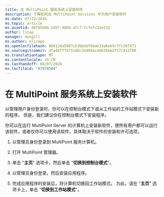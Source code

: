 ```yaml
---
title: 在 MultiPoint 服务系统上安装软件
description: 了解如何在 MultiPoint Services 中为用户安装软件
ms.date: 07/22/2016
ms.topic: article
ms.assetid: d4fb5b8b-2d57-40bb-afc7-7cfefc2ae232
author: lizap
manager: dongill
ms.author: elizapo
ms.openlocfilehash: 8b612da5887cb3bbdefbbde33a6eb3cffc28fd71
ms.sourcegitcommit: dfa48f77b751dbc34409aced628eb2f17c912f08
ms.translationtype: MT
ms.contentlocale: zh-CN
ms.lasthandoff: 08/07/2020
ms.locfileid: "87970504"
---
```

# <a name="install-software-on-your-multipoint-services-system"></a>在 MultiPoint 服务系统上安装软件
以管理用户身份登录时，你可以在控制台模式下或从工作站的工作站模式下安装新的程序。 但是，我们建议你在控制台模式下安装程序。

你可以在运行 MultiPoint Server 的计算机上安装新软件，使所有用户都可以运行该软件，或者仅你可以使用该软件，具体取决于软件的安装和许可选项。

1.  以管理员身份登录到 MultiPoint 服务计算机。

2.  打开 MultiPoint 管理器。

3.  单击 "**主页**" 选项卡，然后单击 "**切换到控制台模式**"。

4.  以管理员身份登录，然后安装应用程序。

5.  完成应用程序的安装后，将计算机切换回工作站模式。 为此，请在 "**主页**" 选项卡上，单击 "**切换到工作站模式**"。